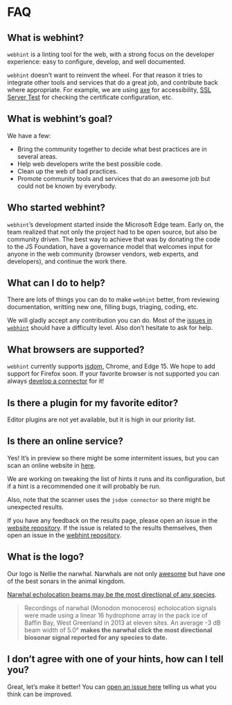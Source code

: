 # FAQ

## What is webhint?

`webhint` is a linting tool for the web, with a strong focus on the
developer experience: easy to configure, develop, and well documented.

`webhint` doesn’t want to reinvent the wheel. For that reason it tries
to integrate other tools and services that do a great job, and
contribute back where appropriate. For example, we are using [axe][axe]
for accessibility, [SSL Server Test][ssllabs] for checking the
certificate configuration, etc.

## What is webhint’s goal?

We have a few:

* Bring the community together to decide what best practices are
  in several areas.
* Help web developers write the best possible code.
* Clean up the web of bad practices.
* Promote community tools and services that do an awesome job but
  could not be known by everybody.

## Who started webhint?

`webhint`’s development started inside the Microsoft Edge team. Early on,
the team realized that not only the project had to be open source, but
also be community driven. The best way to achieve that was by donating
the code to the JS Foundation, have a governance model that welcomes
input for anyone in the web community (browser vendors, web experts,
and developers), and continue the work there.

## What can I do to help?

There are lots of things you can do to make `webhint` better, from
reviewing documentation, writting new one, filling bugs, triaging,
coding, etc.

We will gladly accept any contribution you can do. Most of the
[issues in `webhint`][issues] should have a difficulty level.
Also don’t hesitate to ask for help.

## What browsers are supported?

`webhint` currently supports [jsdom][jsdom], Chrome, and Edge 15.
We hope to add support for Firefox soon. If your favorite browser
is not supported you can always [develop a connector][new issue]
for it!

## Is there a plugin for my favorite editor?

Editor plugins are not yet available, but it is high in our priority
list.

## Is there an online service?

Yes! It’s in preview so there might be some intermitent issues, but
you can scan an online website in [here][scanner].

We are working on tweaking the list of hints it runs and its
configuration, but if a hint is a recommended one it will probably
be run.

Also, note that the scanner uses the `jsdom connector` so there might
be unexpected results.

If you have any feedback on the results page, please open an
issue in the [website repository][scanner-issues]. If the issue is
related to the results themselves, then open an issue in the [webhint
repository][webhint-issues].

## What is the logo?

Our logo is Nellie the narwhal. Narwhals are not only [awesome][narwhal
song] but have one of the best sonars in the animal kingdom.

[Narwhal echolocation beams may be the most directional of any
species][narwhal echolocation].

> Recordings of narwhal (Monodon monoceros) echolocation signals were
> made using a linear 16 hydrophone array in the pack ice of Baffin Bay,
> West Greenland in 2013 at eleven sites. An average -3 dB beam width
> of 5.0° **makes the narwhal click the most directional biosonar signal
> reported for any species to date.**

## I don’t agree with one of your hints, how can I tell you?

Great, let’s make it better! You can [open an issue here][new issue]
telling us what you think can be improved.

<!-- Link labels: -->

[axe]: https://axe-core.org/
[connector docs]: /docs/contributor-guide/connectors/
[issues]: https://github.com/webhintio/hint/issues
[jsdom]: https://github.com/tmpvar/jsdom
[narwhal echolocation]: http://journals.plos.org/plosone/article?id=10.1371/journal.pone.0162069
[narwhal song]: https://www.youtube.com/watch?v=ykwqXuMPsoc
[new issue]: https://github.com/webhintio/hint/issues/new
[scanner]: https://webhint.io/scanner/
[scanner-issues]: https://github.com/webhintio/webhint.io/issues/new
[webhint-issues]: https://github.com/webhintio/hint/issues/new
[ssllabs]: https://www.ssllabs.com/ssltest/
